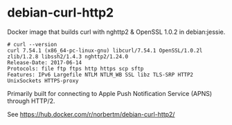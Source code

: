 # debian-curl-http2
Docker image that builds curl with nghttp2 &amp; OpenSSL 1.0.2 in debian:jessie.

```
# curl --version
curl 7.54.1 (x86_64-pc-linux-gnu) libcurl/7.54.1 OpenSSL/1.0.2l zlib/1.2.8 libssh2/1.4.3 nghttp2/1.24.0
Release-Date: 2017-06-14
Protocols: file ftp ftps http https scp sftp 
Features: IPv6 Largefile NTLM NTLM_WB SSL libz TLS-SRP HTTP2 UnixSockets HTTPS-proxy 
```

Primarily built for connecting to Apple Push Notification Service (APNS) through HTTP/2.

See https://hub.docker.com/r/norbertm/debian-curl-http2/
